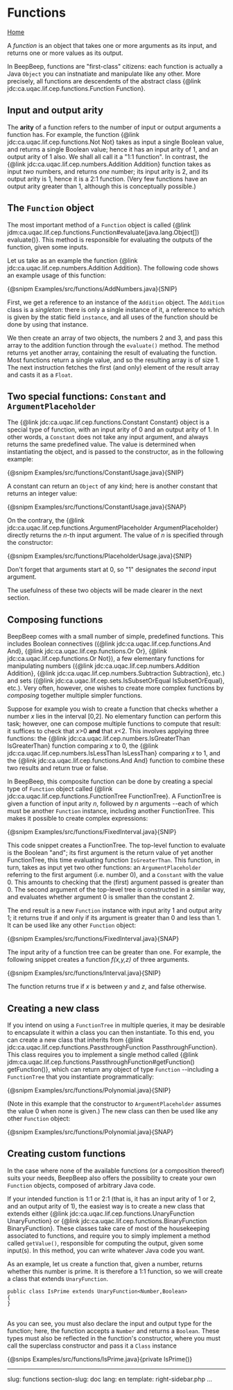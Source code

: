 Functions
=========

[Home](index.html)

A *function* is an object that takes one or more arguments as its input, and returns one or more values as its output.

In BeepBeep, functions are "first-class" citizens: each function is actually a Java `Object` you can instnatiate and manipulate like any other. More precisely, all functions are descendents of the abstract class {@link jdc:ca.uqac.lif.cep.functions.Function Function}.

## <a name="arity">Input and output arity</a>

The **arity** of a function refers to the number of input or output arguments a function has. For example, the function {@link jdc:ca.uqac.lif.cep.functions.Not Not} takes as input a single Boolean value, and returns a single Boolean value; hence it has an input arity of 1, and an output arity of 1 also. We shall all call it a "1:1 function". In contrast, the {@link jdc:ca.uqac.lif.cep.numbers.Addition Addition} function takes as input *two* numbers, and returns *one* number; its input arity is 2, and its output arity is 1, hence it is a 2:1 function. (Very few functions have an output arity greater than 1, although this is conceptually possible.)

## <a name="object">The <code>Function</code> object</a>

The most important method of a `Function` object is called {@link jdm:ca.uqac.lif.cep.functions.Function#evaluate(java.lang.Object[]) evaluate()}. This method is responsible for evaluating the outputs of the function, given some inputs.

Let us take as an example the function {@link jdc:ca.uqac.lif.cep.numbers.Addition Addition}. The following code shows an example usage of this function:

{@snipm Examples/src/functions/AddNumbers.java}{SNIP}

First, we get a reference to an instance of the `Addition` object. The `Addition` class is a *singleton*: there is only a single instance of it, a reference to which is given by the static field `instance`, and all uses of the function should be done by using that instance.

We then create an array of two objects, the numbers 2 and 3, and pass this array to the addition function through the `evaluate()` method. The method returns yet another array, containing the result of evaluating the function. Most functions return a single value, and so the resulting array is of size 1. The next instruction fetches the first (and only) element of the result array and casts it as a `Float`.

## <a name="constant">Two special functions: <code>Constant</code> and <code>ArgumentPlaceholder</code></a>

The {@link jdc:ca.uqac.lif.cep.functions.Constant Constant} object is a special type of function, with an input arity of 0 and an output arity of 1. In other words, a `Constant` does not take any input argument, and always returns the same predefined value. The value is determined when instantiating the object, and is passed to the constructor, as in the following example:

{@snipm Examples/src/functions/ConstantUsage.java}{SNIP}

A constant can return an `Object` of any kind; here is another constant that returns an integer value:

{@snipm Examples/src/functions/ConstantUsage.java}{SNAP}

On the contrary, the {@link jdc:ca.uqac.lif.cep.functions.ArgumentPlaceholder ArgumentPlaceholder} directly returns the *n*-th input argument. The value of *n* is specified through the constructor:

{@snipm Examples/src/functions/PlaceholderUsage.java}{SNIP}

Don't forget that arguments start at 0, so "1" designates the *second* input argument.

The usefulness of these two objects will be made clearer in the next section.

## <a name="functiontree">Composing functions</a>

BeepBeep comes with a small number of simple, predefined functions. This includes Boolean connectives ({@link jdc:ca.uqac.lif.cep.functions.And And}, {@link jdc:ca.uqac.lif.cep.functions.Or Or}, {@link jdc:ca.uqac.lif.cep.functions.Or Not}), a few elementary functions for manipulating numbers ({@link jdc:ca.uqac.lif.cep.numbers.Addition Addition}, {@link jdc:ca.uqac.lif.cep.numbers.Subtraction Subtraction}, etc.) and sets ({@link jdc:ca.uqac.lif.cep.sets.IsSubsetOrEqual IsSubsetOrEqual}, etc.). Very often, however, one wishes to create more complex functions by *composing* together multiple simpler functions.

Suppose for example you wish to create a function that checks whether a number *x* lies in the interval [0,2]. No elementary function can perform this task; however, one can compose multiple functions to compute that result: it suffices to check that *x*&gt;0 **and** that *x*&lt;2. This involves applying three functions: the {@link jdc:ca.uqac.lif.cep.numbers.IsGreaterThan IsGreaterThan} function comparing *x* to 0, the {@link jdc:ca.uqac.lif.cep.numbers.IsLessThan IsLessThan} comparing *x* to 1, and the {@link jdc:ca.uqac.lif.cep.functions.And And} function to combine these two results and return true or false.

In BeepBeep, this composite function can be done by creating a special type of `Function` object called {@link jdc:ca.uqac.lif.cep.functions.FunctionTree FunctionTree}. A FunctionTree is given a function of input arity *n*, followed by *n* arguments --each of which must be another `Function` instance, including another FunctionTree. This makes it possible to create complex expressions:

{@snipm Examples/src/functions/FixedInterval.java}{SNIP}

This code snippet creates a FunctionTree. The top-level function to evaluate is the Boolean "and"; its first argument is the return value of yet another FunctionTree, this time evaluating function `IsGreaterThan`. This function, in turn, takes as input yet two other functions: an `ArgumentPlaceholder` referring to the first argument (i.e. number 0), and a `Constant` with the value 0. This amounts to checking that the (first) argument passed is greater than 0. The second argument of the top-level tree is constructed in a similar way, and evaluates whether argument 0 is smaller than the constant 2.

The end result is a new `Function` instance with input arity 1 and output arity 1; it returns true if and only if its argument is greater than 0 and less than 1. It can be used like any other `Function` object:

{@snipm Examples/src/functions/FixedInterval.java}{SNAP}

The input arity of a function tree can be greater than one. For example, the following snippet creates a function *f(x,y,z)* of three arguments.

{@snipm Examples/src/functions/Interval.java}{SNIP}

The function returns true if *x* is between *y* and *z*, and false otherwise.

## <a name="class">Creating a new class</a>

If you intend on using a `FunctionTree` in multiple queries, it may be desirable to encapsulate it within a class you can then instantiate. To this end, you can create a new class that inherits from {@link jdc:ca.uqac.lif.cep.functions.PassthroughFunction PassthroughFunction}. This class requires you to implement a single method called {@link jdm:ca.uqac.lif.cep.functions.PassthroughFunction#getFunction() getFunction()}, which can return any object of type `Function` --including a `FunctionTree` that you instantiate programmatically:

{@snipm Examples/src/functions/Polynomial.java}{SNIP}

(Note in this example that the constructor to `ArgumentPlaceholder` assumes the value 0 when none is given.) The new class can then be used like any other `Function` object:

{@snipm Examples/src/functions/Polynomial.java}{SNAP}

## <a name="custom">Creating custom functions</a>

In the case where none of the available functions (or a composition thereof) suits your needs, BeepBeep also offers the possibility to create your own `Function` objects, composed of arbitrary Java code.

If your intended function is 1:1 or 2:1 (that is, it has an input arity of 1 or 2, and an output arity of 1), the easiest way is to create a new class that extends either {@link jdc:ca.uqac.lif.cep.functions.UnaryFunction UnaryFunction} or {@link jdc:ca.uqac.lif.cep.functions.BinaryFunction BinaryFunction}. These classes take care of most of the housekeeping associated to functions, and require you to simply implement a method called `getValue()`, responsible for computing the output, given some input(s). In this method, you can write whatever Java code you want.

As an example, let us create a function that, given a number, returns whether this number is prime. It is therefore a 1:1 function, so we will create a class that extends `UnaryFunction`.

<pre><code>public class IsPrime extends UnaryFunction&lt;Number,Boolean&gt;
{
}
</code>
</pre>

As you can see, you must also declare the input and output type for the function; here, the function accepts a `Number` and returns a `Boolean`. These types must also be reflected in the function's constructor, where you must call the superclass constructor and pass it a `Class` instance

{@snips Examples/src/functions/IsPrime.java}{private IsPrime()}

<!-- :wrap=soft: -->
---
slug: functions
section-slug: doc
lang: en
template: right-sidebar.php
...
